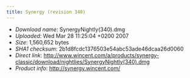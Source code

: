 ```yaml
---
title: Synergy (revision 340)
---
```


-   *Download name*: SynergyNightly(340).dmg
-   *Uploaded*: Wed Mar 28 11:25:04 +0200 2007
-   *Size*: 1,560,652 bytes
-   *SHA1 checksum*: 2b1d8fcdc1376503e54abc53ade46dcaa26d0060
-   *Direct link*: <http://www.wincent.com/a/products/synergy-classic/download/nightlies/SynergyNightly(340).dmg>
-   *Product info*: <http://synergy.wincent.com/>
